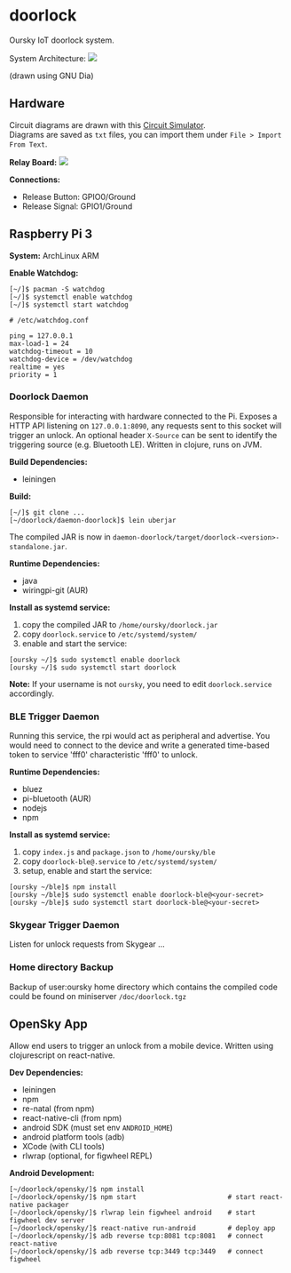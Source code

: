 # doorlock

Oursky IoT doorlock system.

System Architecture:
![](https://github.com/oursky/doorlock/raw/master/architecture.png)

(drawn using GNU Dia)
## Hardware

Circuit diagrams are drawn with this [Circuit Simulator](http://www.falstad.com/circuit/).<br/>
Diagrams are saved as `txt` files, you can import them under `File > Import From Text`.

**Relay Board:**
![](https://github.com/oursky/doorlock/raw/master/relay-board/circuit.png)

**Connections:**
* Release Button: GPIO0/Ground
* Release Signal: GPIO1/Ground

## Raspberry Pi 3

**System:** ArchLinux ARM

**Enable Watchdog:**

```
[~/]$ pacman -S watchdog
[~/]$ systemctl enable watchdog
[~/]$ systemctl start watchdog
```

```
# /etc/watchdog.conf

ping = 127.0.0.1
max-load-1 = 24
watchdog-timeout = 10
watchdog-device = /dev/watchdog
realtime = yes
priority = 1
```
### Doorlock Daemon

Responsible for interacting with hardware connected to the Pi. Exposes a HTTP API listening on `127.0.0.1:8090`, any requests sent to this socket will trigger an unlock. An optional header `X-Source` can be sent to identify the triggering source (e.g. Bluetooth LE). Written in clojure, runs on JVM.

**Build Dependencies:**

* leiningen

**Build:**
```
[~/]$ git clone ...
[~/doorlock/daemon-doorlock]$ lein uberjar
```
The compiled JAR is now in `daemon-doorlock/target/doorlock-<version>-standalone.jar`.

**Runtime Dependencies:**

* java
* wiringpi-git (AUR)

**Install as systemd service:**

1. copy the compiled JAR to `/home/oursky/doorlock.jar`
2. copy `doorlock.service` to `/etc/systemd/system/`
3. enable and start the service:
```
[oursky ~/]$ sudo systemctl enable doorlock
[oursky ~/]$ sudo systemctl start doorlock
```

**Note:** If your username is not `oursky`, you need to edit `doorlock.service` accordingly.

### BLE Trigger Daemon

Running this service, the rpi would act as peripheral and advertise. You would need to connect to the device and write a generated time-based token to service 'fff0' characteristic 'fff0' to unlock.

**Runtime Dependencies:**

* bluez
* pi-bluetooth (AUR)
* nodejs
* npm

**Install as systemd service:**

1. copy `index.js` and `package.json` to `/home/oursky/ble`
2. copy `doorlock-ble@.service` to `/etc/systemd/system/`
3. setup, enable and start the service:
```
[oursky ~/ble]$ npm install
[oursky ~/ble]$ sudo systemctl enable doorlock-ble@<your-secret>
[oursky ~/ble]$ sudo systemctl start doorlock-ble@<your-secret>
```

### Skygear Trigger Daemon

Listen for unlock requests from Skygear ...

### Home directory Backup
Backup of user:oursky home directory which contains the compiled code could be found on miniserver `/doc/doorlock.tgz`

## OpenSky App

Allow end users to trigger an unlock from a mobile device. Written using clojurescript on react-native.

**Dev Dependencies:**

* leiningen 
* npm
* re-natal (from npm)
* react-native-cli (from npm)
* android SDK (must set env `ANDROID_HOME`)
* android platform tools (adb)
* XCode (with CLI tools)
* rlwrap (optional, for figwheel REPL)

**Android Development:**
```
[~/doorlock/opensky/]$ npm install
[~/doorlock/opensky/]$ npm start                       # start react-native packager
[~/doorlock/opensky/]$ rlwrap lein figwheel android    # start figwheel dev server
[~/doorlock/opensky/]$ react-native run-android        # deploy app
[~/doorlock/opensky/]$ adb reverse tcp:8081 tcp:8081   # connect react-native
[~/doorlock/opensky/]$ adb reverse tcp:3449 tcp:3449   # connect figwheel
```
